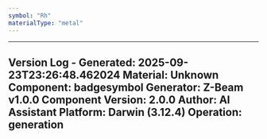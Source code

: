 ```yaml
---
symbol: "Rh"
materialType: "metal"
---
```


---
Version Log - Generated: 2025-09-23T23:26:48.462024
Material: Unknown
Component: badgesymbol
Generator: Z-Beam v1.0.0
Component Version: 2.0.0
Author: AI Assistant
Platform: Darwin (3.12.4)
Operation: generation
---